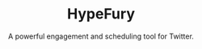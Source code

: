 ---
title: "HypeFury"
subtitle: "A powerful engagement and scheduling tool for Twitter."
external_url: https://hypefury.com/?via=qlv4x
logo: 'https://hypefury.com/wp-content/uploads/2022/08/cropped-hypefury-favicon-32x32.webp'
categories: [resources]
sitemap: false
---